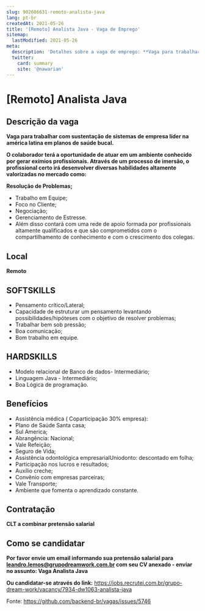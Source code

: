 ```yaml
---
slug: 902606631-remoto-analista-java
lang: pt-br
createdAt: 2021-05-26
title: '[Remoto] Analista Java - Vaga de Emprego'
sitemap:
  lastModified: 2021-05-26
meta:
  description: 'Detalhes sobre a vaga de emprego: **Vaga para trabalhar com sustentação de sistemas de empresa líder na américa latina em planos de saúde bucal.**  **O colaborador terá a oportunidade de atuar em um ambiente conhecido por gerar exímios profissionais. Através de um processo de imersão, o profissional certo irá desenvolver diversas habilidades altamente valorizadas no mercado como:** **Resolução de Problemas;** - Trabalho em Equipe; - Foco no Cliente; - Negociação; - Gerenciamento de Estresse. - Além disso contará com uma rede de apoio formada por profissionais altamente qualificados e que são comprometidos com o compartilhamento de conhecimento e com o crescimento dos colegas.'
  twitter:
    card: summary
    site: '@nawarian'
---
```


# [Remoto] Analista Java

## Descrição da vaga

**Vaga para trabalhar com sustentação de sistemas de empresa líder na américa latina em planos de saúde bucal.** 

**O colaborador terá a oportunidade de atuar em um ambiente conhecido por gerar exímios profissionais. Através de um processo de imersão, o profissional certo irá desenvolver diversas habilidades altamente valorizadas no mercado como:**

**Resolução de Problemas;**

- Trabalho em Equipe;
- Foco no Cliente;
- Negociação;
- Gerenciamento de Estresse.
- Além disso contará com uma rede de apoio formada por profissionais altamente qualificados e que são comprometidos com o compartilhamento de conhecimento e com o crescimento dos colegas.

## Local
**Remoto**

## SOFTSKILLS

- Pensamento crítico/Lateral;
- Capacidade de estruturar um pensamento levantando possibilidades/hipóteses com o objetivo de resolver problemas;
- Trabalhar bem sob pressão;
- Boa comunicação;
- Bom trabalho em equipe.

## HARDSKILLS

- Modelo relacional de Banco de dados- Intermediário;
- Linguagem Java - Intermediário;
- Boa Lógica de programação.

## Benefícios

- Assistência médica ( Coparticipação 30% empresa):
- Plano de Saúde Santa casa;
- Sul America;
- Abrangência: Nacional;
- Vale Refeição;
- Seguro de Vida;
- Assistência odontológica empresarialUniodonto: descontado em folha;
- Participação nos lucros e resultados;
- Auxílio creche;
- Convênio com empresas parceiras;
- Vale Transporte;
- Ambiente que fomenta o aprendizado constante.

## Contratação

**CLT a combinar pretensão salarial**

## Como se candidatar

**Por favor envie um email informando sua pretensão salarial para leandro.lemos@grupodreamwork.com.br com seu CV anexado - enviar no assunto: Vaga Analista Java**

**Ou candidatar-se através do link:** https://jobs.recrutei.com.br/grupo-dream-work/vacancy/7934-dw1063-analista-java

Fonte: https://github.com/backend-br/vagas/issues/5746
